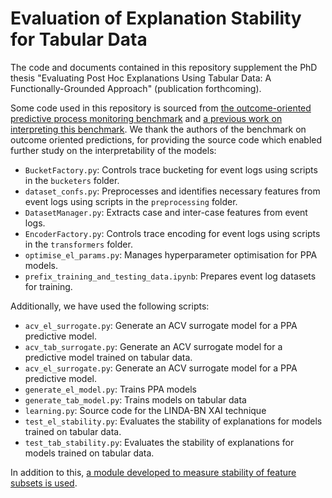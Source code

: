# Evaluation of Explanation Stability for Tabular Data
The code and documents contained in this repository supplement the PhD thesis "Evaluating Post Hoc Explanations Using Tabular Data: A Functionally-Grounded Approach" (publication forthcoming).

Some code used in this repository is sourced from <a href="https://github.com/irhete/predictive-monitoring-benchmark">the outcome-oriented predictive process monitoring benchmark</a> and <a href="https://github.com/renuka98/interpretable_predictive_processmodel/tree/master/BPIC_Data">a previous work on interpreting this benchmark</a>. We thank the authors of the benchmark on outcome oriented predictions, for providing the source code which enabled further study on the interpretability of the models:
* `BucketFactory.py`: Controls trace bucketing for event logs using scripts in the `bucketers` folder.
* `dataset_confs.py`: Preprocesses and identifies necessary features from event logs using scripts in the `preprocessing` folder.
* `DatasetManager.py`: Extracts case and inter-case features from event logs.
* `EncoderFactory.py`: Controls trace encoding for event logs using scripts in the `transformers` folder.
* `optimise_el_params.py`: Manages hyperparameter optimisation for PPA models.
* `prefix_training_and_testing_data.ipynb`: Prepares event log datasets for training.

Additionally, we have used the following scripts:
 * `acv_el_surrogate.py`: Generate an ACV surrogate model for a PPA predictive model.
 * `acv_tab_surrogate.py`: Generate an ACV surrogate model for a predictive model trained on tabular data.
 * `acv_el_surrogate.py`: Generate an ACV surrogate model for a PPA predictive model.
 * `generate_el_model.py`: Trains PPA models
 * `generate_tab_model.py`: Trains models on tabular data
 * `learning.py`: Source code for the LINDA-BN XAI technique
 * `test_el_stability.py`: Evaluates the stability of explanations for models trained on tabular data.
 * `test_tab_stability.py`: Evaluates the stability of explanations for models trained on tabular data.
 
 In addition to this, <a href="https://github.com/nogueirs/JMLR2018">a module developed to measure stability of feature subsets is used</a>.
